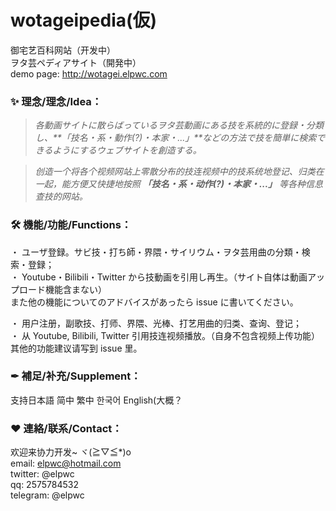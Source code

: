 # wotageipedia(仮)

御宅艺百科网站（开发中）  
ヲタ芸ペディアサイト（開発中）  
demo page: http://wotagei.elpwc.com

### ✨ 理念/理念/Idea：

> _各動画サイトに散らばっているヲタ芸動画にある技を系統的に登録・分類し、**「技名・系・動作(?)・本家・...」**などの方法で技を簡単に検索できるようにするウェブサイトを創造する。_

> _创造一个将各个视频网站上零散分布的技连视频中的技系统地登记、归类在一起，能方便又快捷地按照 **「技名・系・动作(?)・本家・...」** 等各种信息查技的网站。_

### 🛠 機能/功能/Functions：

・ ユーザ登録。サビ技・打ち師・界隈・サイリウム・ヲタ芸用曲の分類・検索・登録；  
・ Youtube・Bilibili・Twitter から技動画を引用し再生。（サイト自体は動画アップロード機能含まない）  
また他の機能についてのアドバイスがあったら issue に書いてください。

・ 用户注册，副歌技、打师、界隈、光棒、打艺用曲的归类、查询、登记；  
・ 从 Youtube, Bilibili, Twitter 引用技连视频播放。（自身不包含视频上传功能）  
其他的功能建议请写到 issue 里。

### ✒ 補足/补充/Supplement：

支持日本語 简中 繁中 한국어 English(大概？

### ❤ 連絡/联系/Contact：

欢迎来协力开发~ ヾ(≧▽≦\*)o  
email: elpwc@hotmail.com  
twitter: @elpwc  
qq: 2575784532  
telegram: @elpwc

